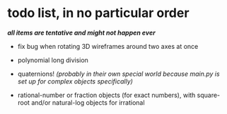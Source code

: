 # todo list, in no particular order

***all items are tentative and might not happen ever***

- fix bug when rotating 3D wireframes around two axes at once

- polynomial long division

- quaternions! *(probably in their own special world because main.py is set up for complex objects specifically)*

- rational-number or fraction objects (for exact numbers), with square-root and/or natural-log objects for irrational